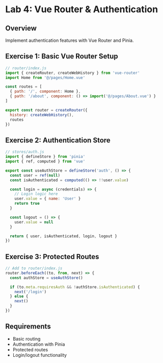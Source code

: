 # Lab 4: Vue Router & Authentication

## Overview
Implement authentication features with Vue Router and Pinia.

## Exercise 1: Basic Vue Router Setup

```javascript
// router/index.js
import { createRouter, createWebHistory } from 'vue-router'
import Home from '@/pages/Home.vue'

const routes = [
  { path: '/', component: Home },
  { path: '/about', component: () => import('@/pages/About.vue') }
]

export const router = createRouter({
  history: createWebHistory(),
  routes
})
```

## Exercise 2: Authentication Store

```javascript
// stores/auth.js
import { defineStore } from 'pinia'
import { ref, computed } from 'vue'

export const useAuthStore = defineStore('auth', () => {
  const user = ref(null)
  const isAuthenticated = computed(() => !!user.value)

  const login = async (credentials) => {
    // Login logic here
    user.value = { name: 'User' }
    return true
  }

  const logout = () => {
    user.value = null
  }

  return { user, isAuthenticated, login, logout }
})
```

## Exercise 3: Protected Routes

```javascript
// Add to router/index.js
router.beforeEach((to, from, next) => {
  const authStore = useAuthStore()

  if (to.meta.requiresAuth && !authStore.isAuthenticated) {
    next('/login')
  } else {
    next()
  }
})
```

## Requirements
- Basic routing
- Authentication with Pinia
- Protected routes
- Login/logout functionality

